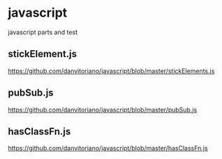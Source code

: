 # javascript
javascript parts and test

## stickElement.js
https://github.com/danvitoriano/javascript/blob/master/stickElements.js

## pubSub.js
https://github.com/danvitoriano/javascript/blob/master/pubSub.js

## hasClassFn.js
https://github.com/danvitoriano/javascript/blob/master/hasClassFn.js
